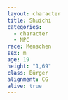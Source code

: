 ```yaml
---
layout: character
title: Shuichi
categories:
  - character
  - NPC
race: Menschen
sex: m
age: 19
height: "1,69"
class: Bürger
alignment: CG
alive: true
---
```

